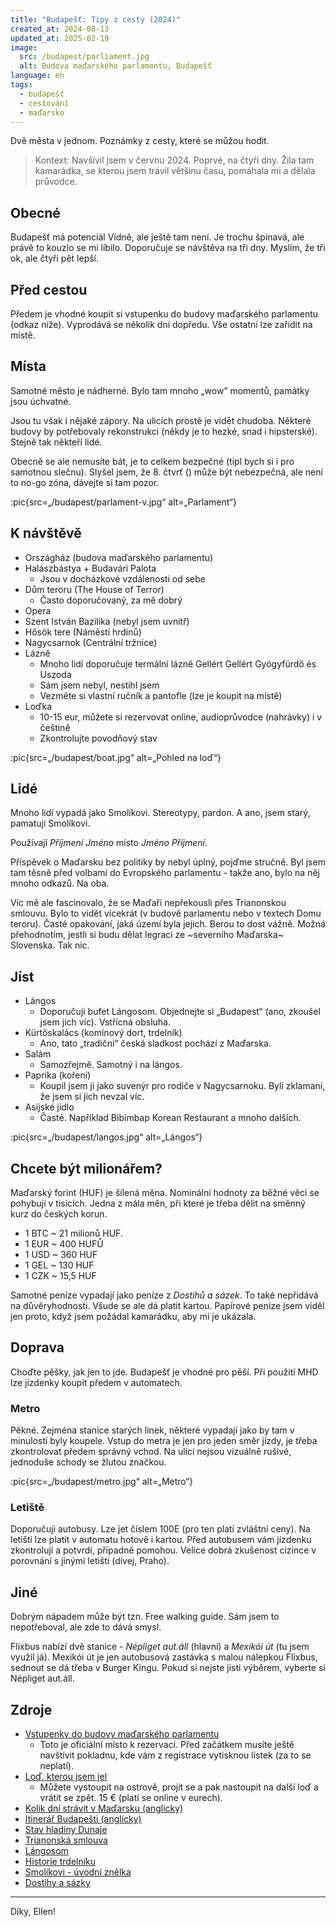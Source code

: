```yaml
---
title: "Budapešť: Tipy z cesty (2024)"
created_at: 2024-08-13
updated_at: 2025-02-19
image:
  src: /budapest/parliament.jpg
  alt: Budova maďarského parlamentu, Budapešť
language: en
tags:
  - budapešť
  - cestování
  - maďarsko
---
```


Dvě města v jednom. Poznámky z cesty, které se můžou hodit.

> Kontext: Navšívil jsem v červnu 2024. Poprvé, na čtyři dny. Žila tam kamarádka, se kterou jsem trávil většinu času, pomáhala mi a dělala průvodce.

## Obecné

Budapešť má potenciál Vídně, ale ještě tam není. Je trochu špinavá, ale právě to kouzlo se mi líbilo. Doporučuje se návštěva na tři dny. Myslím, že tři ok, ale čtyři pět lepší.

## Před cestou

Předem je vhodné koupit si vstupenku do budovy maďarského parlamentu (odkaz níže). Vyprodává se několik dní dopředu. Vše ostatní lze zařídit na místě.

## Místa

Samotné město je nádherné. Bylo tam mnoho „wow“ momentů, památky jsou úchvatné.

Jsou tu však i nějaké zápory. Na ulicích prostě je vidět chudoba. Některé budovy by potřebovaly rekonstrukci (někdy je to hezké, snad i hipsterské). Stejně tak někteří lidé.

Obecně se ale nemusíte bát, je to celkem bezpečné (tipl bych si i pro samotnou slečnu). Slyšel jsem, že 8. čtvrť () může být nebezpečná, ale není to no-go zóna, dávejte si tam pozor.

:pic{src=„/budapest/parlament-v.jpg“ alt=„Parlament“}

## K návštěvě

- Országház (budova maďarského parlamentu)
- Halászbástya + Budavári Palota
  - Jsou v docházkové vzdálenosti od sebe
- Dům teroru (The House of Terror)
  - Často doporučovaný, za mě dobrý
- Opera
- Szent István Bazilika (nebyl jsem uvnitř)
- Hősök tere (Náměstí hrdinů)
- Nagycsarnok (Centrální tržnice)
- Lázně
  - Mnoho lidí doporučuje termální lázně Gellért Gellért Gyógyfürdő és Uszoda
  - Sám jsem nebyl, nestihl jsem
  - Vezměte si vlastní ručník a pantofle (lze je koupit na místě)
- Loďka
  - 10-15 eur, můžete si rezervovat online, audioprůvodce (nahrávky) i v češtině
  - Zkontrolujte povodňový stav

:pic{src=„/budapest/boat.jpg“ alt=„Pohled na loď“}

## Lidé

Mnoho lidí vypadá jako Smolíkovi. Stereotypy, pardon. A ano, jsem starý, pamatuji Smolíkovi.

Používají _Příjmení Jméno_ místo _Jméno Příjmení_.

Příspěvek o Maďarsku bez politiky by nebyl úplný, pojďme stručně. Byl jsem tam těsně před volbami do Evropského parlamentu - takže ano, bylo na něj mnoho odkazů. Na oba.

Víc mě ale fascinovalo, že se Maďaři nepřekousli přes Trianonskou smlouvu. Bylo to vidět vícekrát (v budově parlamentu nebo v textech Domu teroru). Časté opakování, jaká území byla jejich. Berou to dost vážně. Možná přehodnotím, jestli si budu dělat legraci ze ~severního Maďarska~ Slovenska. Tak nic.

## Jíst

- Lángos
  - Doporučuji bufet Lángosom. Objednejte si „Budapest“ (ano, zkoušel jsem jich víc). Vstřícná obsluha.
- Kürtőskalács (komínový dort, trdelník)
  - Ano, tato „tradiční“ česká sladkost pochází z Maďarska.
- Salám
  - Samozřejmě. Samotný i na lángos.
- Paprika (koření)
  - Koupil jsem ji jako suvenýr pro rodiče v Nagycsarnoku. Byli zklamaní, že jsem si jich nevzal víc.
- Asijské jídlo
  - Časté. Například Bibimbap Korean Restaurant a mnoho dalších.

:pic{src=„/budapest/langos.jpg“ alt=„Lángos“}

## Chcete být milionářem?

Maďarský forint (HUF) je šílená měna. Nominální hodnoty za běžné věci se pohybují v tisících. Jedna z mála měn, při které je třeba dělit na směnný kurz do českých korun.

- 1 BTC ~ 21 milionů HUF.
- 1 EUR ~ 400 HUFŮ
- 1 USD ~ 360 HUF
- 1 GEL ~ 130 HUF
- 1 CZK ~ 15,5 HUF

Samotné peníze vypadají jako peníze z _Dostihů a sázek_. To také nepřidává na důvěryhodnosti. Všude se ale dá platit kartou. Papírové peníze jsem viděl jen proto, když jsem požádal kamarádku, aby mi je ukázala.

## Doprava

Choďte pěšky, jak jen to jde. Budapešť je vhodné pro pěší. Při použití MHD lze jízdenky koupit předem v automatech.

### Metro

Pěkné. Zejména stanice starých linek, některé vypadají jako by tam v minulosti byly koupele. Vstup do metra je jen pro jeden směr jízdy, je třeba zkontrolovat předem správný vchod. Na ulici nejsou vizuálně rušivé, jednoduše schody se žlutou značkou.

:pic{src=„/budapest/metro.jpg“ alt=„Metro“}

### Letiště

Doporučuji autobusy. Lze jet číslem 100E (pro ten platí zvláštní ceny). Na letišti lze platit v automatu hotově i kartou. Před autobusem vám jízdenku zkontrolují a potvrdí, případně pomohou. Velice dobrá zkušenost cizince v porovnání s jinými letišti (dívej, Praho).

## Jiné

Dobrým nápadem může být tzn. Free walking guide. Sám jsem to nepotřeboval, ale zde to dává smysl.

Flixbus nabízí dvě stanice - _Népliget aut.áll_ (hlavní) a _Mexikói út_ (tu jsem využil já). Mexikói út je jen autobusová zastávka s malou nálepkou Flixbus, sednout se dá třeba v Burger Kingu. Pokud si nejste jisti výběrem, vyberte si Népliget aut.áll.

## Zdroje

- [Vstupenky do budovy maďarského parlamentu](https://jegymester.hu/event-host/900/parlament)
  - Toto je oficiální místo k rezervaci. Před začátkem musíte ještě navštívit pokladnu, kde vám z registrace vytisknou lístek (za to se neplatí).
- [Loď, kterou jsem jel](https://legenda.hu/en/duna-bella)
  - Můžete vystoupit na ostrově, projít se a pak nastoupit na další loď a vrátit se zpět. 15 € (platí se online v eurech).
- [Kolik dní strávit v Maďarsku (anglicky)](https://www.reddit.com/r/solotravel/comments/swz2uu/how_many_days_should_i_spend_in_budapest/)
- [Itinerář Budapešti (anglicky)](https://www.ricksteves.com/europe/hungary/budapest-itinerary)
- [Stav hladiny Dunaje](https://sites.research.google/floods/l/47.78363463526376/18.9459228515625/10/g/GRDC_6442500)
- [Trianonská smlouva](https://cs.wikipedia.org/wiki/Trianonsk%C3%A1_smlouva)
- [Lángosom](https://www.google.com/maps/place/L%C3%A1ngosom/@47.4994046,19.0664479,19z/data=!3m1!4b1!4m6!3m5!1s0x4741ddccc99e4489:0x38a58fa780e4a435!8m2!3d47.4994037!4d19.0670916!16s%2Fg%2F11jxv7y1_0?entry=ttu)
- [Historie trdelníku](https://www.youtube.com/watch?v=MPNEFr6O-Dw)
- [Smolíkovi - úvodní znělka](https://www.youtube.com/watch?v=OBOV1hHDp5U)
- [Dostihy a sázky](https://www.mojedino.cz/dostihy-a-sazky.html)

---

Díky, Ellen!
